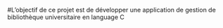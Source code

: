 #L’objectif de ce projet est de développer une application de gestion de bibliothèque universitaire en language C
